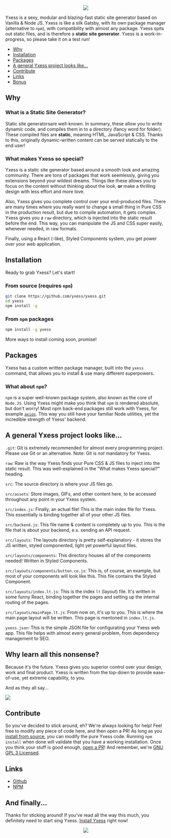 <p align="center"><img src="https://yxess.github.io/assets/banner.png"/></p>

Yxess is a sexy, modular and blazing-fast static site generator based on Vanilla & Node JS. Yxess is like a silk Gatsby, with its own package manager (alternative to `npm`), with compatibility with almost any package. Yxess spits out static files, and is therefore a **static site generator**. Yxess is a work-in-progress, so please take it on a test run!

 - [Why](#why)
 - [Installation](#installation)
 - [Packages](#packages)
 - [A general Yxess project looks like...](#a-general-yxess-project-looks-like)
 - [Contribute](#contribute)
 - [Links](#links)
 - [Bonus](#why-learn-all-this-nonsense)

## Why
### What is a Static Site Generator?
Static site generatorsare well-known. In summary, these allow you to write dynamic code, and compiles them in to a directory (fancy word for folder). These compiled files are **static**, meaning HTML, JavaScript & CSS. Thanks to this, originally dynamic-written content can be served statically to the end user!

### What makes Yxess so special?
Yxess is a static site generator based around a smooth look and amazing community. There are tons of packages that work seemlessly, giving you extensions beyond your wildest dreams. Things like these allows you to focus on the content without thinking about the look, **or** make a thrilling design with less effort and more love.

Also, Yxess gives you complete control over your end-produced files. There are many times where you really want to change a small thing in Pure CSS in the production result, but due to compile automation, it gets complex. Yxess gives you a `raw` directory, which is injected into the static result before the end. This way, you can manipulate the JS and CSS super easily, whenever needed, in raw formats. 

Finally, using a React (-like), Styled Components system, you get power over your web application.

## Installation
Ready to grab Yxess? Let's start! 

### From source (requires `npm`)
```bash
git clone https://github.com/yxess/yxess.git
cd yxess
npm install -g
```

### From `npm` packages
```bash
npm install -g yxess
```

More ways to install coming soon, promise!

## Packages
Yxess has a custom written package manager, built into the `yxess` command, that allows you to install & use many different superpowers. 

### What about `npm`?
`npm` is a super well-known package system, also known as the core of `Node.JS`. Using Yxess might make you think that `npm` is rendered absolute, but don't worry! Most npm back-end packages still work with Yxess, for example [`axios`](https://www.npmjs.com/package/axios). This way you still have your familiar Node utilities, yet the incredible strength of Yxess' backend.

## A general Yxess project looks like...
`.git`: Git is extremely recommended for almost every programming project. Please use Git or an alternative. Note: Git is *not* mandatory for Yxess.

`raw`: Raw is the way Yxess finds your Pure CSS & JS files to inject into the static result. This was well-explained in the "What makes Yxess special?" heading.

`src`: The source directory is where your JS files go.

`src/assets`: Store images, GIFs, and other content here, to be accessed throughout any point in your Yxess system.

`src/index.js`: Finally, an actual file! This is the main index file for Yxess. This essentially is binding together all of your other JS files.

`src/backend.js`: This file name & content is completely up to you. This is the file that is about your backend, e.x. sending an API request.

`src/layouts`: The layouts directory is pretty self-explanatory - it stores the JS written, styled componented, light yet powerful layout files.

`src/layouts/components`: This directory houses all of the components needed! Written in Styled Components.

`src/layouts/components/button.co.js`: This is, of course, an example, but most of your components will look like this. This file contains the Styled Component.

`src/layouts/index.lt.js`: This is the index `lt` (layout) file. It's written in some funny React, binding together the pages and setting up the internal routing of the pages.

`src/layouts/mainPage.lt.js`: From now on, it's up to you. This is where the main page layout will be written. This page is mentoned in `index.lt.js`.

`yxess.json`: This is the simple JSON file for configurating your Yxess web app. This file helps with almost every general problem, from dependency management to SEO. 

## Why learn all this nonsense?
Because it's the future. Yxess gives you superior control over your design, work and final product. Yxess is written from the top-down to provide ease-of-use, yet extreme capability, to you. 

And as they all say...

<img src="https://yxess.github.io/assets/unlimited-power.gif">

## Contribute
So you've decided to stick around, eh? We're always looking for help! Feel free to modify any piece of code here, and then open a PR! As long as you [install from source](#from-source-requires-npm), you can modify the pure Yxess code. Running `npm install` when done will validate that you have a working installation. Once you think your stuff is good enough, [open a PR](https://github.com/yxess/yxess/pulls)! And remember, we're [GNU GPL 3 Licensed](LICENSE).

## Links
 - [Github](https://github.com/yxess/)
 - [NPM](https://www.npmjs.com/package/yxess)

## And finally...
Thanks for sticking around! If you've read all the way this much, you definitely need to start sing Yxess. [Install Yxess](#installation) right now!

<p align="center"><img src="https://yxess.github.io/assets/logo.png"/></p>
